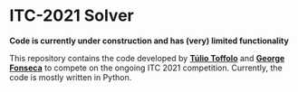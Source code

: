 # ITC-2021 Solver

**Code is currently under construction and has (very) limited functionality**

This repository contains the code developed by **[Túlio Toffolo](http://www.toffolo.com.br)** and **[George Fonseca](http://professor.ufop.br/george/perfil)** to compete on the ongoing ITC 2021 competition.
Currently, the code is mostly written in Python.
